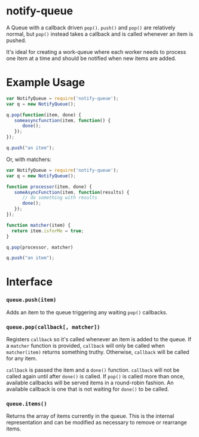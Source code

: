 notify-queue
============

A Queue with a callback driven `pop()`.
`push()` and `pop()` are relatively normal,
but `pop()` instead takes a callback and is called whenever an item is pushed.

It's ideal for creating a work-queue where each worker needs to process one item at a time and should be notified when new items are added.

Example Usage
=============

```js
var NotifyQueue = require('notify-queue');
var q = new NotifyQueue();

q.pop(function(item, done) {
   someasyncfunction(item, function() {
      done();
   });
});

q.push("an item");
```

Or, with matchers:

```js
var NotifyQueue = require('notify-queue');
var q = new NotifyQueue();

function processor(item, done) {
   someAsyncFunction(item, function(results) {
      // do something with results
      done();
   });
});

function matcher(item) {
  return item.isforMe = true;
}

q.pop(processor, matcher)

q.push("an item");
```

Interface
=========
### `queue.push(item)` ###
Adds an item to the queue triggering any waiting `pop()` callbacks.

### `queue.pop(callback[, matcher])` ###
Registers `callback` so it's called whenever an item is added to the queue.
If a `matcher` function is provided,
`callback` will only be called when `matcher(item)` returns something truthy.
Otherwise, `callback` will be called for any item.

`callback` is passed the item and a `done()` function.
`callback` will not be called again until after `done()` is called.
If `pop()` is called more than once,
available callbacks will be served items in a round-robin fashion.
An available callback is one that is not waiting for `done()` to be called.

### `queue.items()` ###
Returns the array of items currently in the queue.
This is the internal representation and
can be modified as necessary to remove or rearrange items.
